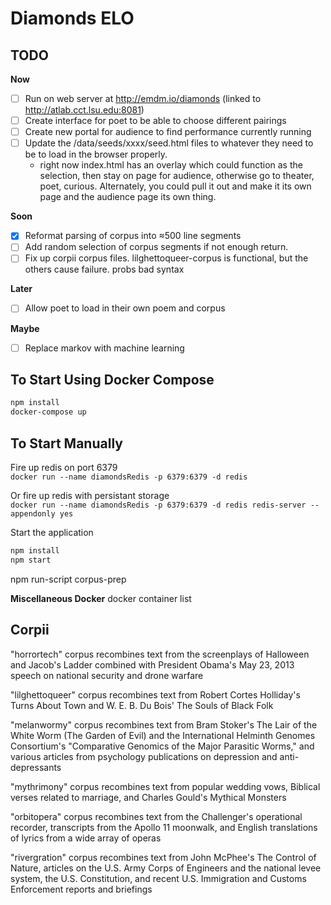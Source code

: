 # Diamonds ELO

## TODO

**Now**
- [ ] Run on web server at http://emdm.io/diamonds (linked to http://atlab.cct.lsu.edu:8081)
- [ ] Create interface for poet to be able to choose different pairings
- [ ] Create new portal for audience to find performance currently running
- [ ] Update the /data/seeds/xxxx/seed.html files to whatever they need to be to load in the browser properly.
  - right now index.html has an overlay which could function as the selection, then stay on page for audience, otherwise go to theater, poet, curious.  Alternately, you could pull it out and make it its own page and the audience page its own thing.

**Soon**
- [x] Reformat parsing of corpus into ≈500 line segments
- [ ] Add random selection of corpus segments if not enough return.
- [ ] Fix up corpii corpus files.  lilghettoqueer-corpus is functional, but the others cause failure.  probs bad syntax

**Later**
- [ ] Allow poet to load in their own poem and corpus

**Maybe**
- [ ] Replace markov with machine learning

## To Start Using Docker Compose

```bash
npm install
docker-compose up
```
 
## To Start Manually

Fire up redis on port 6379  
`docker run --name diamondsRedis -p 6379:6379 -d redis`

Or fire up redis with persistant storage  
`docker run --name diamondsRedis -p 6379:6379 -d redis redis-server --appendonly yes`

Start the application  
```bash
npm install
npm start
```

npm run-script corpus-prep

__Miscellaneous Docker__
docker container list



## Corpii

"horrortech" corpus recombines text from the screenplays of Halloween and Jacob's Ladder combined with President Obama's May 23, 2013 speech on national security and drone warfare

"lilghettoqueer" corpus recombines text from Robert Cortes Holliday's Turns About Town and W. E. B. Du Bois' The Souls of Black Folk

"melanwormy" corpus recombines text from Bram Stoker's The Lair of the White Worm (The Garden of Evil) and the International Helminth Genomes Consortium's "Comparative Genomics of the Major Parasitic Worms," and various articles from psychology publications on depression and anti-depressants 

"mythrimony" corpus recombines text from popular wedding vows, Biblical verses related to marriage, and Charles Gould's Mythical Monsters

"orbitopera" corpus recombines text from the Challenger's operational recorder, transcripts from the Apollo 11 moonwalk, and English translations of lyrics from a wide array of operas 

"rivergration" corpus recombines text from John McPhee's The Control of Nature, articles on the U.S. Army Corps of Engineers and the national levee system, the U.S. Constitution, and recent U.S. Immigration and Customs Enforcement reports and briefings
